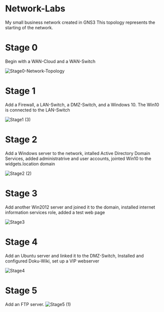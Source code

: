 # Network-Labs
My small business network created in GNS3
This topology represents the starting of the network.

# Stage 0
Begin with a WAN-Cloud and a WAN-Switch

![Stage0-Network-Topology](https://github.com/WeylynTsiage/Network-Labs/assets/160628730/628ce717-c620-42e2-b2af-0b35a9bf93cf)

# Stage 1
Add a Firewall, a LAN-Switch, a DMZ-Switch, and a Windows 10. The Win10 is connected to the LAN-Switch

![Stage1 (3)](https://github.com/WeylynTsiage/Network-Labs/assets/160628730/036b3100-ae23-40c9-8be8-805f45639921)

# Stage 2
Add a Windows server to the network, intalled Active Directory Domain Services, added administratrive and user accounts, jointed Win10 to the widgets.location domain

![Stage2 (2)](https://github.com/WeylynTsiage/Network-Labs/assets/160628730/26dcc26f-da57-4e70-8517-eca826ecb977)

# Stage 3
Add another Win2012 server and joined it to the domain, installed internet information services role, added a test web page

![Stage3](https://github.com/WeylynTsiage/Network-Labs/assets/160628730/768eb68a-34ab-46b4-a71f-0f85f590e24c)

# Stage 4
Add an Ubuntu server and linked it to the DMZ-Switch, Installed and configured Doku-Wiki, set up a VIP webserver

![Stage4](https://github.com/WeylynTsiage/Network-Labs/assets/160628730/9d8af595-6e34-4884-8da2-b332f0092fbf)

# Stage 5
Add an FTP server.
![Stage5 (1)](https://github.com/WeylynTsiage/Network-Labs/assets/160628730/b169f789-d16c-477c-81ea-2055746a3b43)

